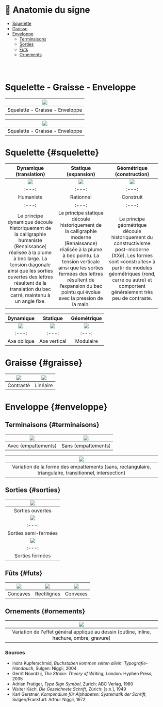 # 🦴 Anatomie du signe

- [Squelette](#squelette)
- [Graisse](#graisse)
- [Enveloppe](#enveloppe)
  - [Terminaisons](#terminaisons)
  - [Sorties](#sorties)
  - [Futs](#futs)
  - [Ornements](#ornements)

  
### &nbsp;

# Squelette - Graisse - Enveloppe 

|![](links/1-Formes2.jpg) |
|:---:|
| Squelette - Graisse - Enveloppe | 

|![](links/1-Formes3.gif) |
|:---:|
| Squelette - Graisse - Enveloppe | 

# Squelette {#squelette}

|  Dynamique (translation)  |  Statique (expansion)  |  Géométrique (construction)  |
|:---:|:---:|:---:|
| ![](links/Typo_Parameters_02.jpg) | ![](links/Typo_Parameters_03.jpg) | ![](links/Typo_Parameters_04_alt.jpg) |
|:---:|:---:|:---:|
|  Humaniste  |  Rationnel  |  Construit  |
|:---:|:---:|:---:|
| Le principe dynamique découle historiquement de la calligraphie humaniste (Renaissance) réalisée à la plume à bec large. La tension diagonale ainsi que les sorties ouvertes des lettres résultent de la translation du bec carré, maintenu à un angle fixe.           | Le principe statique découle historiquement de la calligraphie moderne (Renaissance) réalisée à la plume à bec pointu. La tension verticale ainsi que les sorties fermées des lettres résultent de l’expansion du bec pointu qui évolue avec la pression de la main.           | Le principe géométrique découle historiquement du constructivisme post-moderne (XXe). Les formes sont «construites» à partir de modules géométriques (rond, carré ou autre) et comportent généralement très peu de contraste.           |

| Dynamique           | Statique           | Géométrique           |
|:---:|:---:|:---:|
| ![](links/Typo_Parameters_05.jpg) | ![](links/Typo_Parameters_06.jpg) | ![](links/Typo_Parameters_07.jpg) |
|:---:|:---:|:---:|
| Axe oblique           | Axe vertical           | Modulaire           |

# Graisse {#graisse}

| ![](links/Typo_Parameters_08.jpg) | ![](links/Typo_Parameters_09.jpg) |
|:---:|:---:|
| Contrasté           | Linéaire           |

# Enveloppe {#enveloppe}

## Terminaisons {#terminaisons}

| ![](links/Typo_Parameters_10.jpg) | ![](links/Typo_Parameters_11.jpg) |
|:---:|:---:|
| Avec (empattements)           | Sans (empattements)           |

| ![](links/Typo_Parameters_21.jpg) |
|:---:|
| Variation de la forme des empattements (sans, rectangulaire, triangulaire, transitionnel, intersection)           |

## Sorties {#sorties}

| ![](links/1-Formes25.jpg) |
|:---:|
| Sorties ouvertes          |
| ![](links/1-Formes26.jpg) |
|:---:|
| Sorties semi-fermées           |
| ![](links/1-Formes27.jpg) |
|:---:|
| Sorties fermées           |

## Fûts {#futs}

| ![](links/Typo_Parameters_18.jpg) | ![](links/Typo_Parameters_19.jpg) | ![](links/Typo_Parameters_20.jpg) |
|:---:|:---:|:---:|
| Concaves           | Rectilignes           | Convexes           |

## Ornements {#ornements}

| ![](links/Typo_Parameters_22.jpg) |
|:---:|
| Variation de l'effet général appliqué au dessin (outline, inline, hachure, ombre, gravure)           |

### Sources

- Indra Kupferschmid, *Buchstaben kommen selten allein: Typografie-Handbuch*, Sulgen: Niggli, 2004  
- Gerrit Noordzij, *The Stroke: Theory of Writing*, London: Hyphen Press, 2005  
- Adrian Frutiger, *Type Sign Symbol*, Zurich: ABC Verlag, 1980  
- Walter Käch, *Die Gezeichnete Schrift*, Zürich: [s.n.], 1949  
- Karl Gerstner, *Kompendium für Alphabeten: Systematik der Schrift*, Sulgen/Frankfurt: Arthur Niggli, 1972  
